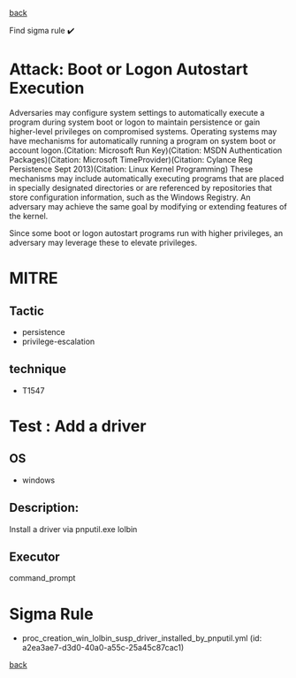 
[back](../index.md)

Find sigma rule :heavy_check_mark: 

# Attack: Boot or Logon Autostart Execution 

Adversaries may configure system settings to automatically execute a program during system boot or logon to maintain persistence or gain higher-level privileges on compromised systems. Operating systems may have mechanisms for automatically running a program on system boot or account logon.(Citation: Microsoft Run Key)(Citation: MSDN Authentication Packages)(Citation: Microsoft TimeProvider)(Citation: Cylance Reg Persistence Sept 2013)(Citation: Linux Kernel Programming) These mechanisms may include automatically executing programs that are placed in specially designated directories or are referenced by repositories that store configuration information, such as the Windows Registry. An adversary may achieve the same goal by modifying or extending features of the kernel.

Since some boot or logon autostart programs run with higher privileges, an adversary may leverage these to elevate privileges.

# MITRE
## Tactic
  - persistence
  - privilege-escalation


## technique
  - T1547


# Test : Add a driver
## OS
  - windows


## Description:
Install a driver via pnputil.exe lolbin


## Executor
command_prompt

# Sigma Rule
 - proc_creation_win_lolbin_susp_driver_installed_by_pnputil.yml (id: a2ea3ae7-d3d0-40a0-a55c-25a45c87cac1)



[back](../index.md)
